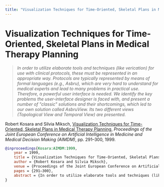 ```yaml
---
title: "Visualization Techniques for Time-Oriented, Skeletal Plans in Medical Therapy Planning"
---
```


# Visualization Techniques for Time-Oriented, Skeletal Plans in Medical Therapy Planning

> _In order to utilize elaborate tools and techniques (like verication) for use with clinical protocols, these must be represented in an appropriate way. Protocols are typically represented by means of formal languages (e.g., Asbru), which are very hard to understand for medical experts and lead to many problems in practical use. Therefore, a powerful user interface is needed. We identify the key problems the user-interface designer is faced with, and present a number of "classic" solutions and their shortcomings, which led to our own solution called AsbruView. Its two different views (Topological View and Temporal View) are presented._

Robert Kosara and Silvia Miksch, <a href="https://media.eagereyes.org/papers/1999/Kosara-AIMDM-1999.pdf" target="_blank">Visualization Techniques for Time-Oriented, Skeletal Plans in Medical Therapy Planning</a>, _Proceedings of the Joint European Conference on Artificial Intelligence in Medicine and Medical Decision Making (AIMDM)_, pp. 291–300, 1999.


```bibtex
@inproceedings{Kosara:AIMDM:1999,
	year = 1999,
	title = {Visualization Techniques for Time-Oriented, Skeletal Plans in Medical Therapy Planning},
	author = {Robert Kosara and Silvia Miksch},
	venue = {Proceedings of the Joint European Conference on Artificial Intelligence in Medicine and Medical Decision Making (AIMDM)},
	pages = {291–300},
	abstract = {In order to utilize elaborate tools and techniques (like verication) for use with clinical protocols, these must be represented in an appropriate way. Protocols are typically represented by means of formal languages (e.g., Asbru), which are very hard to understand for medical experts and lead to many problems in practical use. Therefore, a powerful user interface is needed. We identify the key problems the user-interface designer is faced with, and present a number of "classic" solutions and their shortcomings, which led to our own solution called AsbruView. Its two different views (Topological View and Temporal View) are presented.},
}
```

